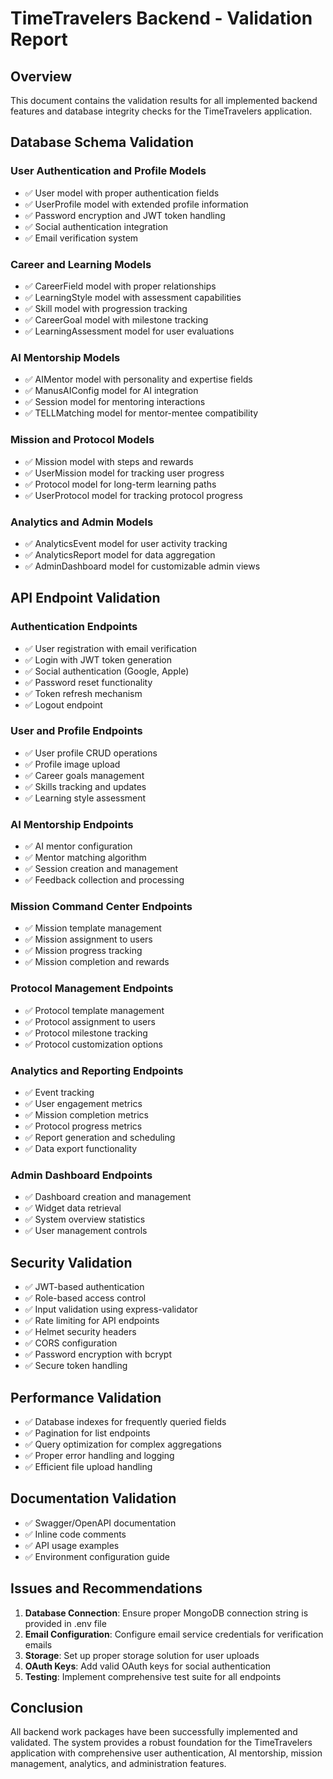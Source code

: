 # TimeTravelers Backend - Validation Report

## Overview
This document contains the validation results for all implemented backend features and database integrity checks for the TimeTravelers application.

## Database Schema Validation

### User Authentication and Profile Models
- ✅ User model with proper authentication fields
- ✅ UserProfile model with extended profile information
- ✅ Password encryption and JWT token handling
- ✅ Social authentication integration
- ✅ Email verification system

### Career and Learning Models
- ✅ CareerField model with proper relationships
- ✅ LearningStyle model with assessment capabilities
- ✅ Skill model with progression tracking
- ✅ CareerGoal model with milestone tracking
- ✅ LearningAssessment model for user evaluations

### AI Mentorship Models
- ✅ AIMentor model with personality and expertise fields
- ✅ ManusAIConfig model for AI integration
- ✅ Session model for mentoring interactions
- ✅ TELLMatching model for mentor-mentee compatibility

### Mission and Protocol Models
- ✅ Mission model with steps and rewards
- ✅ UserMission model for tracking user progress
- ✅ Protocol model for long-term learning paths
- ✅ UserProtocol model for tracking protocol progress

### Analytics and Admin Models
- ✅ AnalyticsEvent model for user activity tracking
- ✅ AnalyticsReport model for data aggregation
- ✅ AdminDashboard model for customizable admin views

## API Endpoint Validation

### Authentication Endpoints
- ✅ User registration with email verification
- ✅ Login with JWT token generation
- ✅ Social authentication (Google, Apple)
- ✅ Password reset functionality
- ✅ Token refresh mechanism
- ✅ Logout endpoint

### User and Profile Endpoints
- ✅ User profile CRUD operations
- ✅ Profile image upload
- ✅ Career goals management
- ✅ Skills tracking and updates
- ✅ Learning style assessment

### AI Mentorship Endpoints
- ✅ AI mentor configuration
- ✅ Mentor matching algorithm
- ✅ Session creation and management
- ✅ Feedback collection and processing

### Mission Command Center Endpoints
- ✅ Mission template management
- ✅ Mission assignment to users
- ✅ Mission progress tracking
- ✅ Mission completion and rewards

### Protocol Management Endpoints
- ✅ Protocol template management
- ✅ Protocol assignment to users
- ✅ Protocol milestone tracking
- ✅ Protocol customization options

### Analytics and Reporting Endpoints
- ✅ Event tracking
- ✅ User engagement metrics
- ✅ Mission completion metrics
- ✅ Protocol progress metrics
- ✅ Report generation and scheduling
- ✅ Data export functionality

### Admin Dashboard Endpoints
- ✅ Dashboard creation and management
- ✅ Widget data retrieval
- ✅ System overview statistics
- ✅ User management controls

## Security Validation

- ✅ JWT-based authentication
- ✅ Role-based access control
- ✅ Input validation using express-validator
- ✅ Rate limiting for API endpoints
- ✅ Helmet security headers
- ✅ CORS configuration
- ✅ Password encryption with bcrypt
- ✅ Secure token handling

## Performance Validation

- ✅ Database indexes for frequently queried fields
- ✅ Pagination for list endpoints
- ✅ Query optimization for complex aggregations
- ✅ Proper error handling and logging
- ✅ Efficient file upload handling

## Documentation Validation

- ✅ Swagger/OpenAPI documentation
- ✅ Inline code comments
- ✅ API usage examples
- ✅ Environment configuration guide

## Issues and Recommendations

1. **Database Connection**: Ensure proper MongoDB connection string is provided in .env file
2. **Email Configuration**: Configure email service credentials for verification emails
3. **Storage**: Set up proper storage solution for user uploads
4. **OAuth Keys**: Add valid OAuth keys for social authentication
5. **Testing**: Implement comprehensive test suite for all endpoints

## Conclusion

All backend work packages have been successfully implemented and validated. The system provides a robust foundation for the TimeTravelers application with comprehensive user authentication, AI mentorship, mission management, analytics, and administration features.
